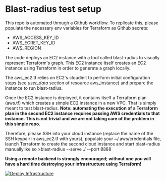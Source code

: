 # Blast-radius test setup

This repo is automated through a Github workflow.
To replicate this, please populate the necessary env variables for Terraform as Github secrets:
- AWS_ACCESS_KEY_ID
- AWS_ECRET_KEY_ID
- AWS_REGION

The code deploys an EC2 instance with a tool called blast-radius to visually represent Terraform's graph.
This EC2 instance itself creates an EC2 instance using Terraform in order to generate a graph locally.

The aws_ec2.tf relies on EC2's cloudinit to perform initial configuration steps (see *user_data* section of resource aws_instance) and prepare the instance to run blast-radius. 

Once the EC2 instance is deployed, it contains itself a Terraform plan (aws.tf) which creates a simple EC2 instance in a new VPC. That is simply meant to test blast-radius. **Note: automating the execution of a Terraform plan in the second EC2 instance requires passing AWS credentials to that instance. This is not trivial and we are not taking care of the problem in this simple repo.**

Therefore, please SSH into your cloud instance (replace the name of the SSH keypair in aws_ec2.tf with yours), populate your ~/.aws/credentials file, launch Terraform to create the second cloud instance and start blast-radius manuallylike so >blast-radius --serve ./ --port 8888 

**Using a remote backend is strongly encouraged; without one you will have a hard time destroying your infrastructure using Terraform!**


[![Deploy Infrastructure](https://github.com/cpaggen/blastradius-ec2/actions/workflows/terraform-pipeline.yaml/badge.svg?branch=dev)](https://github.com/cpaggen/blastradius-ec2/actions/workflows/terraform-pipeline.yaml)
